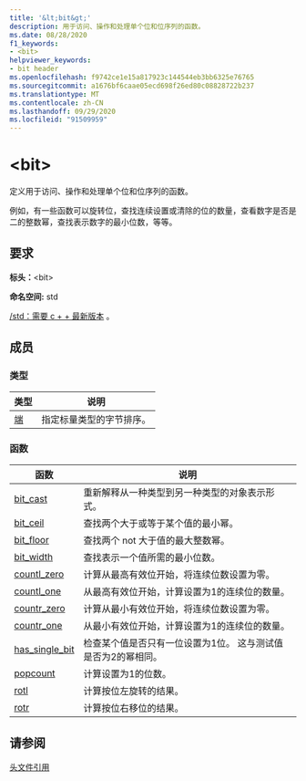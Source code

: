```yaml
---
title: '&lt;bit&gt;'
description: 用于访问、操作和处理单个位和位序列的函数。
ms.date: 08/28/2020
f1_keywords:
- <bit>
helpviewer_keywords:
- bit header
ms.openlocfilehash: f9742ce1e15a817923c144544eb3bb6325e76765
ms.sourcegitcommit: a1676bf6caae05ecd698f26ed80c08828722b237
ms.translationtype: MT
ms.contentlocale: zh-CN
ms.lasthandoff: 09/29/2020
ms.locfileid: "91509959"
---
```

# <a name="ltbitgt"></a>&lt;bit&gt;

定义用于访问、操作和处理单个位和位序列的函数。

例如，有一些函数可以旋转位，查找连续设置或清除的位的数量，查看数字是否是二的整数幂，查找表示数字的最小位数，等等。

## <a name="requirements"></a>要求

**标头：**\<bit>

**命名空间:** std

[/std：需要 c + + 最新版本](../build/reference/std-specify-language-standard-version.md) 。

## <a name="members"></a>成员

### <a name="types"></a>类型

| 类型 | 说明 |
|--------|----------|
| [端](bit-enum.md) | 指定标量类型的字节排序。 |

### <a name="functions"></a>函数

| 函数 | 说明 |
|-----|-----|
|[bit_cast](bit-functions.md#bit_cast) | 重新解释从一种类型到另一种类型的对象表示形式。 |
|[bit_ceil](bit-functions.md#bit_ceil) | 查找两个大于或等于某个值的最小幂。 |
|[bit_floor](bit-functions.md#bit_floor) | 查找两个 not 大于值的最大整数幂。 |
|[bit_width](bit-functions.md#bit_width) | 查找表示一个值所需的最小位数。 |
|[countl_zero](bit-functions.md#countl_zero) | 计算从最高有效位开始，将连续位数设置为零。 |
|[countl_one](bit-functions.md#countl_one) | 从最高有效位开始，计算设置为1的连续位的数量。 |
|[countr_zero](bit-functions.md#countr_zero) | 计算从最小有效位开始，将连续位数设置为零。 |
|[countr_one](bit-functions.md#countl_one) | 从最小有效位开始，计算设置为1的连续位的数量。 |
|[has_single_bit](bit-functions.md#has_single_bit) | 检查某个值是否只有一位设置为1位。 这与测试值是否为2的幂相同。 |
|[popcount](bit-functions.md#popcount) | 计算设置为1的位数。 |
|[rotl](bit-functions.md#rotl) | 计算按位左旋转的结果。 |
|[rotr](bit-functions.md#rotr) | 计算按位右移位的结果。 |

## <a name="see-also"></a>请参阅

[头文件引用](cpp-standard-library-header-files.md)
